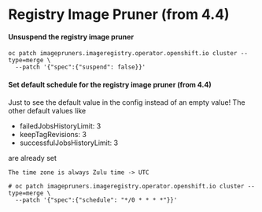 # Registry Image Pruner (from 4.4)

#### Unsuspend the registry image pruner
```
oc patch imagepruners.imageregistry.operator.openshift.io cluster --type=merge \
  --patch '{"spec":{"suspend": false}}'
```
#### Set default schedule for the registry image pruner (from 4.4)
Just to see the default value in the config instead of an empty value!
The other default values like
- failedJobsHistoryLimit: 3
- keepTagRevisions: 3
- successfulJobsHistoryLimit: 3

are already set

`The time zone is always Zulu time -> UTC`

```
# oc patch imagepruners.imageregistry.operator.openshift.io cluster --type=merge \
  --patch '{"spec":{"schedule": "*/0 * * * *"}}'
```
